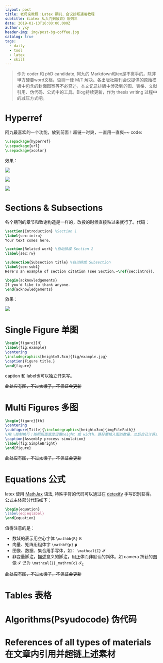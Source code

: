 ```yaml
---
layout: post
title: 老母亲教程：Latex 期刊、会议排版通用教程
subtitle: 《Latex 从入门到放弃》系列三
date: 2019-01-13T16:00:00.000Z
author: yxy
header-img: img/post-bg-coffee.jpg
catalog: true
tags:
  - daily
  - tool
  - latex
  - skill
---
```


> 作为 coder 和 phD candidate, 阿九的 Markdown和tex是不离手的。除非甲方硬要word文档，否则一律 M/T 解决。各出版社期刊会议提供的原始模板中包含的封面图案等不必赘述，本文记录排版中涉及到的图、表格、文献引用、伪代码、公式中的工具。Blog持续更新，作为 thesis writing 过程中的减压方式吧。

# Hyperref

阿九最喜欢的一个功能，放到前面！超链一时爽，一直用一直爽~~ code:

```latex
\usepackage{hyperref}
\usepackage{url}
\usepackage{xcolor}
```

效果：

![](https://pt.sjtu.edu.cn/picbucket/95136_154752494908.png)

![](https://pt.sjtu.edu.cn/picbucket/95136_154752503783.png)

![](https://pt.sjtu.edu.cn/picbucket/95136_154752511482.png)

# Sections & Subsections

各个期刊的章节和致谢构造是一样的，改投的时候直接粘过来就行了。代码：

```latex
\section{Introduction} %Section 1
\label{sec:intro}
Your text comes here.

\section{Related work} %自动排成 Section 2
\label{sec:rw}

\subsection{Subsection title} %自动排成 Subsection
\label{sec:sub1}
Here's an example of section citation (see Section.~\ref{sec:intro}).

\begin{acknowledgements}
If you'd like to thank anyone.
\end{acknowledgements}
```

效果：

![](https://pt.sjtu.edu.cn/picbucket/95136_154752553572.png)

# Single Figure 单图

```latex
\begin{figure}[H]
\label{fig:example}
\centering
\includegraphics[height=5.5cm]{fig/example.jpg}
\caption{Figure title.}
\end{figure}
```

caption 和 label也可以独立开来写。

~~此处应有图，不过太懒了，不保证会更新~~

# Multi Figures 多图

```latex
\begin{figure}[th]
\centering
\subfigure[Title]{\includegraphics[height=3cm]{imgFilePath}}
%用\\控制换行；按照版面宽度设置height 或 width，算好要插入图的数量，之后自己计算size。
\caption{Assembly process simulation}
\label{fig:SimpleBright}
\end{figure}
```

~~此处应有图，不过太懒了，不保证会更新~~

# Equations 公式

latex 使用 [MathJax](http://meta.math.stackexchange.com/questions/5020/mathjax-basic-tutorial-and-quick-reference) 语法, 特殊字符的代码可以通过在 [detexify](http://detexify.kirelabs.org/classify.html) 手写识别获得。 公式主体部分代码如下：

```latex
\begin{equation}
\label{eq:eqlabel}
\end{equation}
```

值得注意的是：

- 数域的表示用空心字体 `\mathbb{R}` $\mathbb{R}$
- 向量、矩阵用粗体字 `\mathbf{p}` $\mathbf{p}$
- 图像、数据、集合用手写体，如： `\mathcal{I}` $\mathcal{I}$
- 非变量脚注，描述意义的脚注，用正体而非默认的斜体。如 camera 捕获的图像 $\mathcal{I}$ 记为 `\mathcal{I}_mathrm{c}` $\mathcal{I}_\mathrm{c}$

~~此处应有图，不过太懒了，不保证会更新~~

# Tables 表格

# Algorithms(Psyudocode) 伪代码

# References of all types of materials 在文章内引用并超链上述素材
